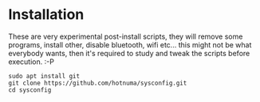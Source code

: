 # Installation

These are very experimental post-install scripts, they will remove some
programs, install other, disable bluetooth, wifi etc... this might not
be what everybody wants, then it's required to study and tweak the
scripts before execution. :-P
```
sudo apt install git
git clone https://github.com/hotnuma/sysconfig.git
cd sysconfig
```

